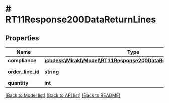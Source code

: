 # # RT11Response200DataReturnLines

## Properties

Name | Type | Description | Notes
------------ | ------------- | ------------- | -------------
**compliance** | [**\cbdesk\Mirakl\Model\RT11Response200DataReturnLinesCompliance[]**](RT11Response200DataReturnLinesCompliance.md) | Compliance | [optional]
**order_line_id** | **string** | Order line id | [optional]
**quantity** | **int** | Quantity | [optional]

[[Back to Model list]](../../README.md#models) [[Back to API list]](../../README.md#endpoints) [[Back to README]](../../README.md)
